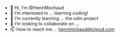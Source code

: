 - 👋 Hi, I’m @HenriMxchaud
- 👀 I’m interested in ... learning coding!
- 🌱 I’m currently learning ... the odin project
- 💞️ I’m looking to collaborate on ...
- 📫 How to reach me ... henrimichaud@icloud.com

<!---
HenriMxchaud/HenriMxchaud is a ✨ special ✨ repository because its `README.md` (this file) appears on your GitHub profile.
You can click the Preview link to take a look at your changes.
--->
